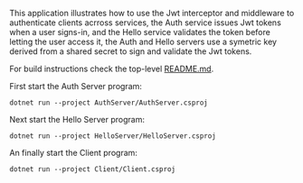 This application illustrates how to use the Jwt interceptor and middleware to authenticate clients acrross services,
the Auth service issues Jwt tokens when a user signs-in, and the Hello service validates the token before letting the
user access it, the Auth and Hello servers use a symetric key derived from a shared secret to sign and validate the
Jwt tokens.

For build instructions check the top-level [README.md](../../README.md).

First start the Auth Server program:

```
dotnet run --project AuthServer/AuthServer.csproj
```

Next start the Hello Server program:

```
dotnet run --project HelloServer/HelloServer.csproj
```

An finally start the Client program:

```
dotnet run --project Client/Client.csproj
```
